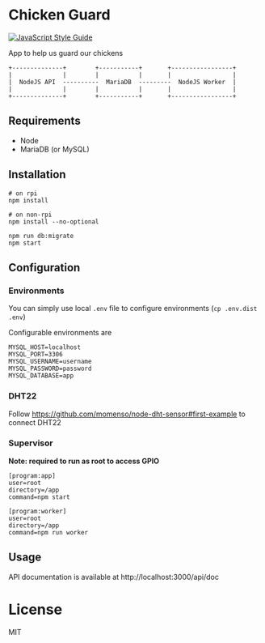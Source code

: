 # Chicken Guard

[![JavaScript Style Guide](https://img.shields.io/badge/code_style-standard-brightgreen.svg)](https://standardjs.com)

App to help us guard our chickens

```
+--------------+        +-----------+       +-----------------+
|              |        |           |       |                 |
|  NodeJS API  ----------  MariaDB  ---------  NodeJS Worker  |
|              |        |           |       |                 |
+--------------+        +-----------+       +-----------------+
```

## Requirements

* Node
* MariaDB (or MySQL)

## Installation

```
# on rpi
npm install

# on non-rpi
npm install --no-optional

npm run db:migrate
npm start
```

## Configuration

### Environments

You can simply use local `.env` file to configure environments (`cp .env.dist .env`)

Configurable environments are

```
MYSQL_HOST=localhost
MYSQL_PORT=3306
MYSQL_USERNAME=username
MYSQL_PASSWORD=password
MYSQL_DATABASE=app
```

### DHT22

Follow https://github.com/momenso/node-dht-sensor#first-example to connect DHT22

### Supervisor

**Note: required to run as root to access GPIO**

```
[program:app]
user=root
directory=/app
command=npm start

[program:worker]
user=root
directory=/app
command=npm run worker
```

## Usage

API documentation is available at http://localhost:3000/api/doc

# License

MIT
